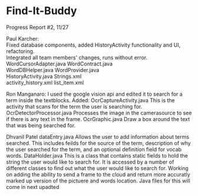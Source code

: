 # Find-It-Buddy  

Progress Report #2, 11/27

Paul Karcher:  
Fixed database components, added HistoryActivity functionality and UI, refactoring.  
Integrated all team members' changes, runs without error.   
WordCursorAdapter.java WordContract.java  
WordDBHelper.java  WordProvider.java  
HistoryActivity.java Strings.xml  
activity_history.xml list_item.xml  

Ron Manganaro:
I used the google vision api and edited it to search for a term inside the textblocks.
Added:
OcrCaptureActivity.java
This is the activity that scans for the term the user is searching for.
OcrDetectorProcessor.java
Processes the image in the camerasource to see if there is any text in the frame.
OcrGraphic.java
Draw a box around the text that was being searched for.

Dhvanil Patel
dataEntry.java
Allows the user to add information about terms searched. This includes feilds for the source of the term, description of why the
user searched for the term, and an optional definition field for vocab words.
DataHolder.java
This is a class that contains static fields to hold the string the user would like to search for. It is accessed by a number of different classes to find out what the user would like to search for.
Working on adding the ability to send a frame to the cloud and return more accuratly marked up version of the pictuere and words location. Java files for this will come in next upadted
